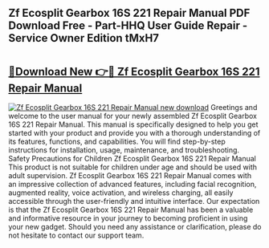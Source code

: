 ## Zf Ecosplit Gearbox 16S 221 Repair Manual PDF Download Free - Part-HHQ User Guide Repair - Service Owner Edition tMxH7

# <h2><a href="http://bc74995.oget.top/?id=Zf+Ecosplit+Gearbox+16S+221+Repair+Manual">🔗Download New 👉🔴 Zf Ecosplit Gearbox 16S 221 Repair Manual</a></h2>

[![Zf Ecosplit Gearbox 16S 221 Repair Manual new download](https://i.imgur.com/5g1atiW.png)](http://bc74995.oget.top/?id=Zf+Ecosplit+Gearbox+16S+221+Repair+Manual)
Greetings and welcome to the user manual for your newly assembled Zf Ecosplit Gearbox 16S 221 Repair Manual. This manual is specifically designed to help you get started with your product and provide you with a thorough understanding of its features, functions, and capabilities. You will find step-by-step instructions for installation, usage, maintenance, and troubleshooting. Safety Precautions for Children Zf Ecosplit Gearbox 16S 221 Repair Manual This product is not suitable for children under age and should be used with adult supervision. Zf Ecosplit Gearbox 16S 221 Repair Manual comes with an impressive collection of advanced features, including facial recognition, augmented reality, voice activation, and wireless charging, all easily accessible through the user-friendly and intuitive interface. Our expectation is that the Zf Ecosplit Gearbox 16S 221 Repair Manual has been a valuable and informative resource in your journey to becoming proficient in using your new gadget. Should you need any assistance or clarification, please do not hesitate to contact our support team.
